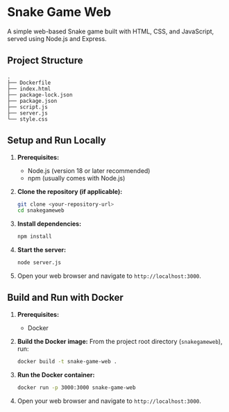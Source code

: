 # Snake Game Web

A simple web-based Snake game built with HTML, CSS, and JavaScript, served using Node.js and Express.

## Project Structure

```
.
├── Dockerfile
├── index.html
├── package-lock.json
├── package.json
├── script.js
├── server.js
└── style.css
```

## Setup and Run Locally

1.  **Prerequisites:**
    *   Node.js (version 18 or later recommended)
    *   npm (usually comes with Node.js)

2.  **Clone the repository (if applicable):**
    ```bash
    git clone <your-repository-url>
    cd snakegameweb
    ```

3.  **Install dependencies:**
    ```bash
    npm install
    ```

4.  **Start the server:**
    ```bash
    node server.js
    ```

5.  Open your web browser and navigate to `http://localhost:3000`.

## Build and Run with Docker

1.  **Prerequisites:**
    *   Docker

2.  **Build the Docker image:**
    From the project root directory (`snakegameweb`), run:
    ```bash
    docker build -t snake-game-web .
    ```

3.  **Run the Docker container:**
    ```bash
    docker run -p 3000:3000 snake-game-web
    ```

4.  Open your web browser and navigate to `http://localhost:3000`.